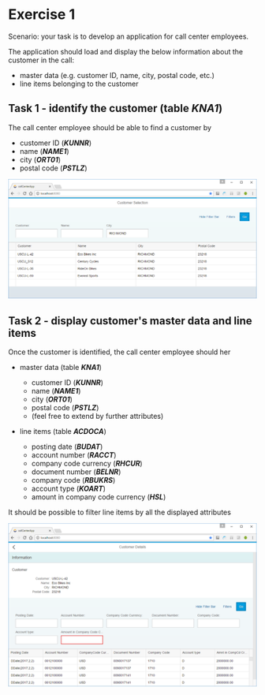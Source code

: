 # Exercise 1

Scenario: your task is to develop an application for call center employees.

The application should load and display the below information about the customer in the call:
- master data (e.g. customer ID, name, city, postal code, etc.)
- line items belonging to the customer

## Task 1 - identify the customer (table ***KNA1***)

The call center employee should be able to find a customer by
- customer ID (***KUNNR***) 
- name (***NAME1***)
- city (***ORT01***)
- postal code (***PSTLZ***)

![Assignment page 1 <h](./resources/assignment_01_1.png)

## Task 2 - display customer's master data and line items

Once the customer is identified, the call center employee should her
- master data (table ***KNA1***)
  - customer ID  (***KUNNR***) 
  - name (***NAME1***)
  - city (***ORT01***)
  - postal code (***PSTLZ***)
  - (feel free to extend by further attributes)

- line items (table ***ACDOCA***)
  - posting date (***BUDAT***)
  - account number (***RACCT***)
  - company code currency (***RHCUR***)
  - document number (***BELNR***)
  - company code (***RBUKRS***)
  - account type (***KOART***)
  - amount in company code currency (***HSL***)

It should be possible to filter line items by all the displayed attributes

![Assignment page 2 <h](./resources/assignment_01_2.png)

